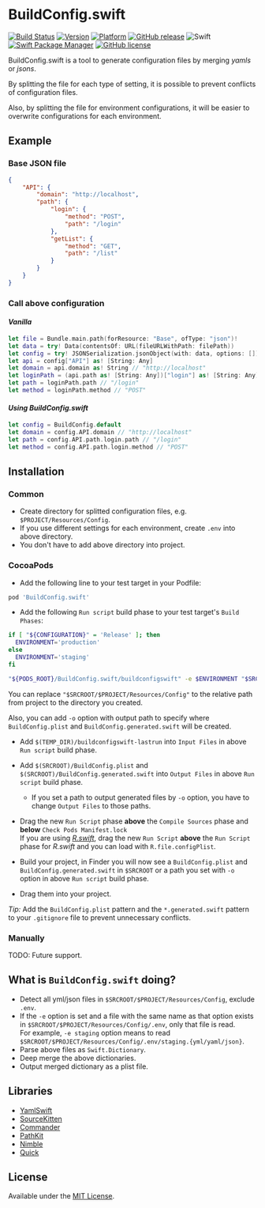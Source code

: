 # BuildConfig.swift
[![Build Status](https://travis-ci.com/417-72KI/BuildConfig.swift.svg?branch=master)](https://travis-ci.com/417-72KI/BuildConfig.swift)
[![Version](http://img.shields.io/cocoapods/v/BuildConfig.swift.svg?style=flat)](http://cocoapods.org/pods/BuildConfig.swift)
[![Platform](http://img.shields.io/cocoapods/p/BuildConfig.swift.svg?style=flat)](http://cocoapods.org/pods/BuildConfig.swift)
[![GitHub release](https://img.shields.io/github/release/417-72KI/BuildConfig.swift/all.svg)](https://github.com/417-72KI/BuildConfig.swift/releases)
![Swift](https://img.shields.io/badge/Swift-4.2.svg)
[![Swift Package Manager](https://img.shields.io/badge/Swift%20Package%20Manager-4.2.0-brightgreen.svg)](https://github.com/apple/swift-package-manager)
[![GitHub license](https://img.shields.io/badge/license-MIT-lightgrey.svg)](https://raw.githubusercontent.com/417-72KI/BuildConfig.swift/master/LICENSE.md)

BuildConfig.swift is a tool to generate configuration files by merging _yamls_ or _jsons_.

By splitting the file for each type of setting, it is possible to prevent conflicts of configuration files.

Also, by splitting the file for environment configurations, it will be easier to overwrite configurations for each environment.

## Example
### Base JSON file
```json
{
    "API": {
        "domain": "http://localhost",
        "path": {
            "login": {
                "method": "POST",
                "path": "/login"
            },
            "getList": {
                "method": "GET",
                "path": "/list"
            }
        }
    }
}
```

### Call above configuration
#### _Vanilla_
```Swift
let file = Bundle.main.path(forResource: "Base", ofType: "json")!
let data = try! Data(contentsOf: URL(fileURLWithPath: filePath))
let config = try! JSONSerialization.jsonObject(with: data, options: []) as! [String: Any]
let api = config["API"] as! [String: Any]
let domain = api.domain as! String // "http://localhost"
let loginPath = (api.path as! [String: Any])["login"] as! [String: Any]
let path = loginPath.path // "/login"
let method = loginPath.method // "POST"
```
#### _Using BuildConfig.swift_
```Swift
let config = BuildConfig.default
let domain = config.API.domain // "http://localhost"
let path = config.API.path.login.path // "/login"
let method = config.API.path.login.method // "POST"
```

## Installation
### Common
- Create directory for splitted configuration files, e.g. `$PROJECT/Resources/Config`.
- If you use different settings for each environment, create `.env` into above directory.
- You don't have to add above directory into project.

### CocoaPods
- Add the following line to your test target in your Podfile:

```Ruby
pod 'BuildConfig.swift'
```

- Add the following `Run script` build phase to your test target's `Build Phases`:

```Bash
if [ "${CONFIGURATION}" = 'Release' ]; then
  ENVIRONMENT='production'
else
  ENVIRONMENT='staging'
fi

"${PODS_ROOT}/BuildConfig.swift/buildconfigswift" -e $ENVIRONMENT "$SRCROOT/$PROJECT/Resources/Config"
```

You can replace `"$SRCROOT/$PROJECT/Resources/Config"` to the relative path from project to the directory you created.

Also, you can add `-o` option with output path to specify where `BuildConfig.plist` and `BuildConfig.generated.swift` will be created.

- Add `$(TEMP_DIR)/buildconfigswift-lastrun` into `Input Files` in above `Run script` build phase.
- Add `$(SRCROOT)/BuildConfig.plist` and `$(SRCROOT)/BuildConfig.generated.swift` into `Output Files` in above `Run script` build phase.
    - If you set a path to output generated files by `-o` option, you have to change `Output Files` to those paths.

- Drag the new `Run Script` phase **above** the `Compile Sources` phase and **below** `Check Pods Manifest.lock`  
  If you are using [_R.swift_](https://github.com/mac-cain13/R.swift), drag the new `Run Script` **above** the `Run Script` phase for _R.swift_ and you can load with `R.file.configPlist`.
- Build your project, in Finder you will now see a `BuildConfig.plist` and `BuildConfig.generated.swift` in `$SRCROOT` or a path you set with `-o` option in above `Run script` build phase.
- Drag them into your project.

_Tip:_ Add the `BuildConfig.plist` pattern and the `*.generated.swift` pattern to your `.gitignore` file to prevent unnecessary conflicts.

### Manually
TODO: Future support.

## What is `BuildConfig.swift` doing?
- Detect all yml/json files in `$SRCROOT/$PROJECT/Resources/Config`, exclude `.env`.
- If the `-e` option is set and a file with the same name as that option exists in `$SRCROOT/$PROJECT/Resources/Config/.env`, only that file is read.  
  For example, `-e staging` option means to read `$SRCROOT/$PROJECT/Resources/Config/.env/staging.{yml/yaml/json}`.
- Parse above files as `Swift.Dictionary`.
- Deep merge the above dictionaries.
- Output merged dictionary as a plist file.

## Libraries
* [YamlSwift](https://github.com/behrang/YamlSwift.git)
* [SourceKitten](https://github.com/jpsim/SourceKitten)
* [Commander](https://github.com/kylef/Commander)
* [PathKit](https://github.com/kylef/PathKit)
* [Nimble](https://github.com/Quick/Nimble.git)
* [Quick](https://github.com/Quick/Quick.git)

## License
Available under the [MIT License](LICENSE).

